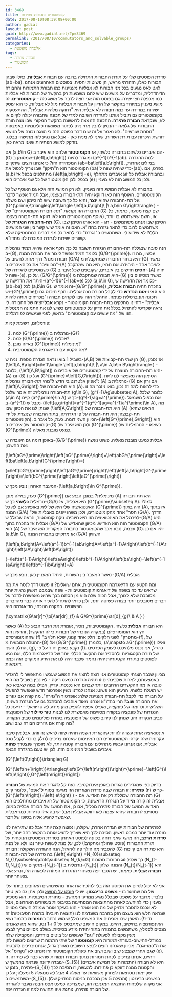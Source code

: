 ```yaml
---
id: 3469
title: קומוטטורים וחבורות פתירות
date: 2017-08-10T08:39:08+00:00
author: gadial
layout: post
guid: http://www.gadial.net/?p=3469
permalink: /2017/08/10/commutators_and_solvable_groups/
categories:
  - אלגברה מופשטת
tags:
  - חבורה פתירה
  - קומוטטור
---
```

סדרת הפוסטים שלי על תורת החבורות התחילה ברובה עם חבורות **אבליות**, כאלו שבהן \(ab=ba\). חבורות כאלו, הזהרתי מראש, הן פשוטות יחסית. בפוסטים האחרונים אנחנו לאט לאט נוגעים בכל מני חבורות לא אבליות מעניינות כמו חבורת התמורות והחבורה הדיהדרלית, ומדברים על מושגים שיש להם משמעות רק בהקשר של חבורות לא אבליות כמו מכפלה חצי ישרה. גם בפוסט הזה אני רוצה לדבר על מושג כזה - **קומוטטורים**. זה מושג מעניין במיוחד בהקשר של הדיון על חבורות אבליות מול לא אבליות, כי הוא עוסק ישירות במדידה עד כמה חבורה לא אבלית היא "רחוקה מלהיות אבלית". ההתעסקות בקומוטטורים גם תוביל אותנו להגדרה חשובה למדי של תכונה שחבורה יכולה לקיים או לא, שנקראת **חבורה פתירה**. התכונה הזו צצה לראשונה בהקשר המקורי שבו צצה תורת החבורות של גלואה - הנסיון להבין מתי ניתן לפתור משוואות פולינומיות באמצעות "נוסחת שורשים". לא נאמר על זה שום דבר בפוסט הזה כי הצגה נכונה של הנושא דורשת היכרות עם תורת השדות, שאני לא מניח כאן - אבל אם נגיע לזה מתישהו בבלוג, נזדקק למושג הפתירות שאני מראה כאן.

אם \(a,b\in G\) הם איברים כלשהם בחבורה כלשהי, אז **הקומוטטור** שלהם הוא איבר ב-\(G\) שמסומן ב-\(\left[a,b\right]\) ומוגדר להיות \(a^{-1}b^{-1}ab\). למה ההגדרה המפחידה הזו? כי אנחנו רוצים שיתקיים \(ab=ba\left[a.b\right]\). במילים אחרות, הקומוטטור הוא ה"תיקון" שבו צריך לכפול את \(ba\) כדי שיהיה שווה ל-\(ab\). בפרט, אם \(a,b\) מתחלפים בכפל אז \(\left[a,b\right]=e\), ובחבורה אבלית כל זוג איברים מתחלף בכפל ולכן הקומוטטור של כל שני איברים הוא \(e\) ולכן כל המושג הזה לא מעניין.

בחבורה לא אבלית המושג הזה מעניין. ולא רק המושג הזה אלא גם האוסף של כל הקומוטטורים. האוסף הזה לאו דווקא יהיה תת-חבורה בעצמו, אבל תמיד אפשר לדבר על תת-החבורה שהוא **יוצר**, והיא כל כך חשובה שיש לה סימון ושם משלה: \(G^{\prime}\triangleq\left\langle \left[a,b\right]\ |\ a,b\in G\right\rangle \) - החבורה הזו נקראת "תת-חבורת הקומוטטורים" של \(G\) (שם קצת מטעה, כאמור, כי אוסף הקומוטטורים הוא לאו דווקא תת-חבורה בעצמו) או, השם שאשתמש בו יותר, **תת-החבורה הנגזרת** של \(G\). הסימן שבו אנחנו משתמשים - תג - הוא אותו הסימן שבו משתמשים לרוב כדי לתאר נגזרת בחדו"א. האם זה אומר שיש קשר בין שני המושגים הללו? לא שידוע לי. משתמשים ב"נגזרת" כדי לתאר כל מני דברים במתמטיקה שלא קשורים ישירות לנגזרת המוכרת לנו מחדו"א.

הנה סיבה שבגללה תת-החבורה הנגזרת חשובה כל כך: תכף אראה שהיא תמיד נורמלית ב-\(G\), כלומר תמיד אפשר ליצור את חבורת המנה \(G/G^{\prime}\). עכשיו, מה זו חבורת מנה? דרך אחת לחשוב על \(G/A\) היא בתור החבורה שמתקבלת מ-\(G\) כאשר "מכווצים" את כל האיברים ב-\(A\) לאיבר אחד - היחידה. אם תרצו, היא מה שמתקבל כשמוסיפים להגדרה של \(G\) **יחסים** חדשים בין איברים, שקובעים שכל איבר ב-\(A\) יהיה שווה ל-\(e\). על כן, \(G/G^{\prime}\) היא חבורה שמתקבלת מ-\(G\) כאשר מוסיפים בין היתר את הדרישה ש-\(a^{-1}b^{-1}ab=e\) לכל \(a,b\in G\), כלומר את הדרישה ש- \(ab=ba\) לכל \(a,b\in G\). זה אומר ש-\(G/G^{\prime}\) בהכרח תהיה **חבורה אבלית**, וש-\(G^{\prime}\) היא **המינימום הנדרש** כדי לקבל חבורת מנה אבלית. ותכף תיכנס גם תכונה אוניברסלית פנימה. התהליך הזה שבו לוקחים חבורה ו"מכריחים אותה להיות אבלית" - דהיינו מחלקים בתת-חבורת הקומוטטור - נקרא **אבליזציה** של החבורה. לי נראה שקריטי להתחיל בכלל את הדיון על קומוטטורים כשיש לנו את התמונה המנטלית הזו של "מה עושים עם קומוטטורים" בראש, לפני שניגשים לפורמליזם.

פורמליזם, רשימת קניות:

  1. למה \(G^{\prime}\) נורמלית ב-\(G\)?
  2. למה \(G/G^{\prime}\) אבלית?
  3. באיזה מובן \(G^{\prime}\) מינימלית?
  4. מה הקטע עם הדיאגרמה הקומוטטיבית?

בשביל 1 בואו נראה הגדרה נוספת: נניח ש-\(A,B\) הן שתי תת-קבוצות של \(G\), אז נסמן \(\left[A,B\right]=\left\langle \left[a,b\right]\ |\ a\in A,b\in B\right\rangle \) - כלומר, \(\left[A,B\right]\) היא תת-החבורה הנוצרת על ידי קומוטטורים של איברים מ-\(A\) ומ-\(B\) (ועל כן \(G^{\prime}=\left[G,G\right]\)). הסימון הזה מאפשר לנו לתת אפיון אלטרנטיבי חדש ל"מהי תת-חבורה נורמלית": \(A\) נורמלית ב-\(G\) אם ורק אם \(\left[A,G\right]\) היא תת-חבורה של \(A\). כדי לראות למה זה נכון, בואו ניזכר מה זו תת-חבורה נורמלית: זה אומר שלכל \(g\in G\), \(g^{-1}Ag\subseteq A\), כלומר שלכל \(a\in A\) קיים \(a^{\prime}\in A\) כך ש-\(g^{-1}ag=a^{\prime}\). אם נכפול משמאל ב-\(a^{-1}\) נקבל ש-\(\left[a,g\right]=a^{-1}g^{-1}ag=a^{-1}a^{\prime}\in A\), מה שנותן לנו את הכיוון שבו \(\left[A,G\right]\) היא תת-חבורה של \(A\) (הראינו שהיא תת-קבוצה; היא תת-חבורה על פי הגדרתה, בתור החבורה שנוצרת על ידי הקומוטטורים). הכיוון השני דומה. כעת, כל איבר ב-\(\left[G^{\prime},G\right]\) הוא קומוטטור של איברים ב-\(G\) ולכן הוא איבר של \(G^{\prime}\) בעצמו - הנורמליות של \(G^{\prime}\) כמעט מובנת מאליה.

באופן דומה גם העובדה ש-\(G/G^{\prime}\) אבלית כמעט מובנת מאליה. פשוט נעשה את החשבון:

\(\left(aG^{\prime}\right)\left(bG^{\prime}\right)=\left(abG^{\prime}\right)=\left(ba\left[a,b\right]G^{\prime}\right)=\)

\(=\left(bG^{\prime}\right)\left(aG^{\prime}\right)\left(\left[a,b\right]G^{\prime}\right)=\left(bG^{\prime}\right)\left(aG^{\prime}\right)\)

המעבר האחרון נובע מכך ש-\(\left[a,b\right]\in G^{\prime}\).

כעת, באיזה מובן \(G^{\prime}\) מינימלית? במובן הבא: אם \(A\) היא תת-חבורה נורמלית **כלשהי** כך ש-\(G/A\) היא אבלית, אז \(G^{\prime}\subseteq A\). למה? האינטואיציה שלי היא שלילית באופיה: אם לא כל \(G^{\prime}\) היה בתוך \(A\), אז בתוך המנה \(G/A\) "חסר" אחד מהקומוטטורים, ולכן משהו ייפגם באבליות של \(G/A\). הדרך לפרמל את האינטואיציה הזו היא חיובית: ניקח קומוטטור, ונראה שבגלל ש-\(G/A\) היא אבלית אז בהכרח בתוך \(G/A\) הקומוטטור הזה הוא האדיש. מכיוון שהאדיש של \(G/A\) הוא \(A\) עצמה, נובע מכך שהקומוטטור בחבורה המקורית הוא איבר של \(G\). יהיו אם כן \(a,b\in G\), אז מתקיים בחבורת המנה \(G/A\) השוויון

\(\left[a,b\right]A=\left(a^{-1}b^{-1}ab\right)A=\left(a^{-1}A\right)\left(b^{-1}A\right)\left(aA\right)\left(bA\right)\)

\(=\left(a^{-1}A\right)\left(aA\right)\left(b^{-1}A\right)\left(ba\right)=\left(a^{-1}aA\right)\left(b^{-1}bA\right)=A\)

כאשר המעבר בין השורות, היחיד המעניין כאן, נובע מכך ש-\(G/A\) אבלית.

ומה הקטע עם הדיאגרמה הקומוטטיבית, אתם שואלים? זו פשוט דרך לנסח את מה שראינו עד כה בשפה של דיאגרמות קומוטטיביות - שפה שבמבט ראשון נראית יותר מסובכת שלא לצורך, אבל הכוח שלה הוא מן הסתם בכך שהיא מאפשרת לדבר על דברים מסובכים יותר בצורה פשוטה יותר, ולכן כדאי להתחיל להכיר אותה כבר מהדברים הפשוטים. במקרה הנוכחי, הדיאגרמה היא

\(\xymatrix{G\ar[r]^{\pi}\ar[dr]\_{f} & G/G^{\prime}\ar[d]\_{g}\\ & A } \)

כאשר \(A\) היא חבורה **אבלית** כלשהי. הקומוטטיביות, נזכיר, אומרת את הדבר הבא: כל חץ הוא הומומורפיזם (במקרה הנוכחי של חבורות כי זה ההקשר), והרעיון הוא שההומומורפיזם \(f\) "מתפרק" לשני חלקים: חלק אחד קנוני, שלא תלוי ב-\(f\), של ההטלה הטבעית מ-\(G\) אל \(G/G^{\prime}\) (כלומר, \(a\mapsto aG^{\prime}\)) ואילו החלק השני, \(g\), נקבע באופן יחיד על פי \(f\). כרגיל, אני נכנס מלהיכנס לעומק הפרטים של תורת הקטגוריות ולהסביר את ההקשר הכללי יותר של הדיאגרמות הללו; אם נגיע לפוסטים בתורת הקטגוריות יהיה נחמד שכבר יהיה לנו את הידע המוקדם הזה וכמה דוגמאות.

מכיוון שכבר הצגתי קומוטטורים אני רוצה להציג את המושג שעכשיו מתאפשר לי להגדיר באמצעותם, למרות שלבינתיים זו תהיה הגדרה כמעט ריקה - לא נבין בשביל מה היא טובה או מה ההקשרים הרחבים יותר שבהם היא נכנסת. עדיין, אפילו במה שאביא כאן יש תועלת כלשהי. הרעיון הוא פשוט: אנחנו למדנו מעין אופרטור חדש שאפשר להפעיל על חבורה כדי לקבל תת-חבורה מעניינת שלה: אופרטור ה"גזירה". מה קורה אם גוזרים את החבורה **שוב**? הרי בחדו"א אנחנו מאוד אוהבים להסתכל גם על הנגזרת השניה, השלישית וכדומה של פונקציה, ואפילו אפשר להפיק מהן מידע לא טריוויאלי - ידיעת כל הנגזרות של פונקציה בנקודה מסויימת מאפשרת לנו לבנות **טור טיילור** של הפונקציה סביב הנקודה הזו, שנותן לנו קירוב פשוט של הפונקציה בעזרת פולינומים סביב הנקודה. מה קורה אם גוזרים חבורה שוב ושוב?

אינטואיציה אחת עשויה להיות שהנגזרת השניה תהיה שווה לראשונה וזהו. אבל אין סיבה עקרונית שזה יקרה: הקומוטטורים הם המינימום שאנחנו צריכים לחלק בו כדי לקבל מנה אבלית. אם אנחנו עכשיו מתחילים עם חבורה קטנה יותר, לא מופרך שנצטרך **פחות** איברים בשביל המינימום הזה. לכן יש טעם בהגדרה הבאה:

\(G^{\left(0\right)}\triangleq G\)

\(G^{\left(n+1\right)}\triangleq\left(G^{\left(n\right)}\right)^{\prime}=\left[G^{\left(n\right)},G^{\left(n\right)}\right]\)

בדיוק כפי שמגדירים נגזרות באופן אינדוקטיבי. כעת קל להגדיר את המושג של **חבורה פתירה**: זו חבורה שבה סדרת הנגזרות הזו מגיעה בסוף ל"אפס", כלומר קיים \(n\) כך ש-\(G^{\left(n\right)}=\left\{ e\right\} \) - תת החבורה שכוללת רק את האדיש. אם \(G\) אבלית זה קורה **מייד** על הנגזרת הראשונה, כי הקומוטטור של זוג איברים מתחלפים הוא האדיש. המושג של חבורה פתירה מכליל, אם כן, את המושג של חבורה אבלית במובן מסויים: זו חבורה שהיא עצמה לאו דווקא אבלית אבל יש בה איזו סדירות כמו-אבלית שאפשר להגיע אליה בסופו של דבר.

לפתירות של חבורות יש הגדרה אחרת, שקולה, ונפוצה קצת יותר אבל כזו שתיראה לנו מוזרה עוד יותר במבט ראשון. הסיבה לכך היא שצריך להציג אותה בהקשר רחב יותר, של **סדרות הרכב**, וזה מושג שאני דוחה בכוונה לפוסט האחרון בסדרת הפוסטים הנוכחית על תורת החבורות (פוסט שהולך ומתקרב!) לכן, על מנת לעשות טיזר נטו ולא על מנת להסביר מה הולך פה לעזאזל, הנה ההגדרה השקולה: חבורה \(G\) היא פתירה אם קיימת בה סדרה של תת-חבורות \(\left\{ e\right\} =N\_{0}\subseteq N\_{1}\subseteq\dots\subseteq N\_{k}=G\) כך שלכל זוג חבורות סמוכות \(N\_{t-1},N\_{t}\) מתקיים ש-\(N\_{t-1}\) נורמלית ב-\(N\_{t}\) והמנה שלהן \(N\_{t}/N_{t-1}\) היא **חבורה אבלית**. כאמור, יש הסבר יפה מאחורי ההגדרה המוזרה לכאורה הזו, ונגיע אליו מאוחר יותר.

אני לא יכול לסיים את הפוסט הזה בלי להזכיר את אחד מהשימושים האהובים ביותר עלי של מה שתואר בו - **משפט ברינגטון**. יש לי [פוסט על הנושא](http://www.gadial.net/2011/01/23/branching_programs_and_barrington_theorem/) ולכן אתן גם כאן טיזר בלבד. מדובר על משפט שבכלל מגיע ממדעי המחשב - מתורת הסיבוכיות. הוא מספיק מעניין כדי להיחשב לאחת מהתוצאות המפתיעות בסיבוכיות בעשורים האחרונים, אבל לא אכנס להסבר מדויק של מה הוא אומר - הוא בעיקר אומר שמודל חישובי מסויים שנראה חלש הוא בעצם חזק בהרבה משנדמה לנו (תוצאה חיובית! בתורת הסיבוכיות! זה נדיר!). האופן שבו מוכיחים את המשפט כולל שימוש נרחב ב**תמורות** בתמור נשא האינפורמציה בחישוב, דהיינו, במקום חישוב שמתבסס על 0 ו-1 נטו, שהוא מה שאנחנו מנסים לסמלץ, משתמשים בתמורה בתור יחידת מידע בסיסית. בשלב מסויים צריך לבצע מעין מקבילה לפעולת "וגם" שעושים על ביטים בודדים, והמקבילה שלה במודל-החישוב-בעזרת-תמורות היא **קומוטטור** של שתי התמורות שרוצים לעשות להן את ה"כמו-וגם". מכיוון שאנחנו רוצים לבצע חישובים מאורך גדול, אנחנו צריכים להבטיח שגם אחרי שנבצע שוב ושוב ושוב את פעולת הקומוטטור הזו אנחנו לא "נקרוס" אל \(e\). דהיינו, אנחנו צריכים לקחת תמורות מתוך חבורת תמורות שהיא כבר לא פתירה. זו עובדה ידועה שנראה בהמשך ש-\(S\_{5}\) (התמורות על חמישה איברים) היא לא חבורה פתירה, בזמן ש-\(S\_{4}\) והקטנות ממנה דווקא כן פתירות: למעשה, זו **ה**סיבה לכך שקיימות נוסחאות לפתרון משוואות עד מעלה 4 אבל לא ממעלה 5 ומעלה; על כן משתמשים ב-\(S_{5}\) במשפט ברינגטון (והמילה 5 אכן מככבת בניסוח המדויק שלו). אני מקווה שלפחות התוצאה המגניבה הזו, שמצריכה כמעט אפס הבנה מעבר להגדרה של חבורה פתירה, נותנת איזו תחושה למה זו הגדרה יפה.